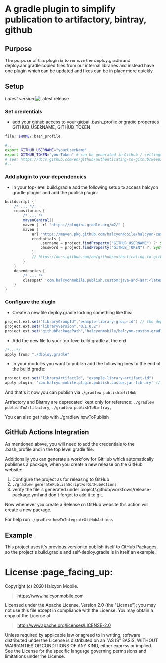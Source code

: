 # A gradle plugin to simplify publication to artifactory, bintray, github

## Purpose

The purpose of this plugin is to remove the deploy.gradle and deploy.aar.gradle copied files from our internal libraries 
and instead have one plugin which can be updated and fixes can be in place more quickly

## Setup

*Latest version:*![Latest release](https://img.shields.io/github/v/release/halcyonmobile/halcyon-custom-gradle-publish-plugin)

### Set credentials

- add your github access to your global .bash_profile or gradle properties
GITHUB_USERNAME, GITHUB_TOKEN
```bash 
file: $HOME/.bash_profile

#..
export GITHUB_USERNAME="yourUserName"
export GITHUB_TOKEN="yourToken" # can be generated in GitHub / settings / developer settings / Personal Access Token / Generate new token. and check read packages
# see: https://docs.github.com/en/github/authenticating-to-github/keeping-your-account-and-data-secure/creating-a-personal-access-token
#..
```

### Add plugin to your dependencies

- in your top-level build.gradle add the following setup to access halcyon gradle plugins and add the publish plugin:
```groovy
buildscript {
    /* ... */
    repositories {
        /* ... */
        mavenCentral()
        maven { url "https://plugins.gradle.org/m2/" }
        maven {
            url "https://maven.pkg.github.com/halcyonmobile/halcyon-custom-gradle-publish-plugin"
            credentials {
                username = project.findProperty("GITHUB_USERNAME") ?: System.getenv("GITHUB_USERNAME")
                password = project.findProperty("GITHUB_TOKEN") ?: System.getenv("GITHUB_TOKEN")
            }
            // https://docs.github.com/en/github/authenticating-to-github/keeping-your-account-and-data-secure/creating-a-personal-access-token
        }
    }
    dependencies {
        /* ... */
        classpath 'com.halcyonmobile.publish.custom:java-and-aar:<latest_version>'
    }
}
```

### Configure the plugin

- Create a new file deploy.gradle looking something like this:
```groovy
project.ext.set("libraryGroupId","example-library-group-id") // the dependency will result in something like implementation "com.halcyonmobile.<example-library-group-id>:<example-library-artifact-id>:<0.1.0.2>"
project.ext.set("libraryVersion","0.1.0.2")
project.ext.set("githubPackagePath","halcyonmobile/halcyon-custom-gradle-publish-plugin") // this is the path of the github package, comes from "https://github.com/halcyonmobile/halcyon-custom-gradle-publish-plugin/"
```

- Add the new file to your top-leve build.gradle at the end
```groovy
/*...*/
apply from: "./deploy.gradle"
``` 

- In your modules you want to publish add the following lines to the end of the build.gradle:
```groovy
project.ext.set("libraryArtifactId", "example-library-artifact-id")
apply plugin: 'com.halcyonmobile.plugin.publish.custom.jar-library' // or aar-library if it's an android module
```

And that's it now you can publish via `./gradlew publishtoGitHub`

Artfactory and Bintray are deprecated, kept only for reference: `./gradlew publishToArtifactory`, `./gradlew publishToBintray,`

You can also get help with ./gradlew howToPublish

## GitHub Actions Integration

As mentioned above, you will need to add the credentials to the .bash_profile and in the top level gradle file.

Additionally you can generate a workflow for GitHub which automatically publishes a package, when you create a new release on the GitHub website:

1. Configure the project as for releasing to GitHub
2. `./gradlew generatePublishScriptForGitHubActions`
3. verify the file is generated under project/.github/workflows/release-package.yml and don't forget to add it to git.

Now whenever you create a Release on GitHub website this action will create a new package.

For help run `./gradlew howToIntegrateGitHubActions`

## Example

This project uses it's previous version to publish itself to GitHub Packages, so the project's build.gradle and self-deploy.gradle is in itself an example.

<h1 id="license">License :page_facing_up:</h1>

Copyright (c) 2020 Halcyon Mobile.
> https://www.halcyonmobile.com

Licensed under the Apache License, Version 2.0 (the "License");
you may not use this file except in compliance with the License.
You may obtain a copy of the License at

> http://www.apache.org/licenses/LICENSE-2.0

Unless required by applicable law or agreed to in writing, software
distributed under the License is distributed on an "AS IS" BASIS,
WITHOUT WARRANTIES OR CONDITIONS OF ANY KIND, either express or implied.
See the License for the specific language governing permissions and
limitations under the License.
